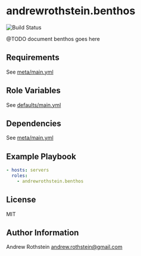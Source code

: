 andrewrothstein.benthos
===========================
![Build Status](https://github.com/andrewrothstein/benthos/actions/workflows/build.yml/badge.svg)

@TODO document benthos goes here

Requirements
------------

See [meta/main.yml](meta/main.yml)

Role Variables
--------------

See [defaults/main.yml](defaults/main.yml)

Dependencies
------------

See [meta/main.yml](meta/main.yml)

Example Playbook
----------------

```yml
- hosts: servers
  roles:
    - andrewrothstein.benthos
```

License
-------

MIT

Author Information
------------------

Andrew Rothstein <andrew.rothstein@gmail.com>
